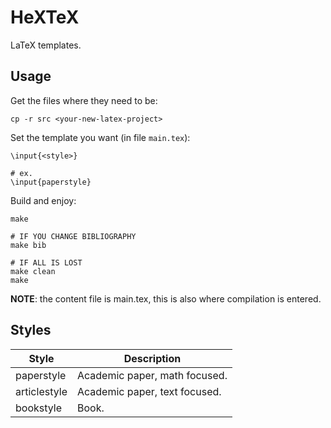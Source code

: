 # HeXTeX

LaTeX templates.

## Usage

Get the files where they need to be:
```
cp -r src <your-new-latex-project>
```

Set the template you want (in file `main.tex`):
```
\input{<style>}

# ex. 
\input{paperstyle}
```

Build and enjoy:
```
make

# IF YOU CHANGE BIBLIOGRAPHY
make bib

# IF ALL IS LOST
make clean
make
```

__NOTE__: the content file is main.tex, this is also where compilation is
entered.

## Styles

| Style | Description |
|-------|-------------|
| paperstyle | Academic paper, math focused. |
| articlestyle | Academic paper, text focused. |
| bookstyle | Book. |
